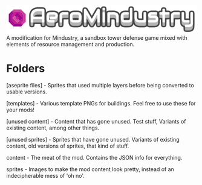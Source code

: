 ![Logo](logo.png)
A modification for Mindustry, a sandbox tower defense game mixed with elements of resource management and production.

# Folders
[aseprite files] - Sprites that used multiple layers before being converted to usable versions.

[templates] - Various template PNGs for buildings. Feel free to use these for your mods!

[unused content] - Content that has gone unused. Test stuff, Variants of existing content, among other things.

[unused sprites] - Sprites that have gone unused. Variants of existing content, old versions of sprites, that kind of stuff.

content - The meat of the mod. Contains the JSON info for everything.

sprites - Images to make the mod content look pretty, instead of an indecipherable mess of 'oh no'.
